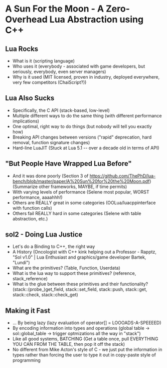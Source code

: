 A Sun For the Moon - A Zero-Overhead Lua Abstraction using C++
==============================================================

Lua Rocks
---------
- What is it (scripting language)
- Who uses it (everybody - associated with game developers, but seriously, everybody, even server managers)
- Why is it used (MIT licensed, proven in industry, deployed everywhere, very few competitors (ChaiScript?))

Lua Also Sucks
--------------
- Specifically, the C API (stack-based, low-level)
- Multiple different ways to do the same thing (with different performance implications)
- One optimal, right way to do things (but nobody will tell you exactly how)
- Breaking API changes between versions ("rapid" deprecation, hard removal, function signature changes)
- Hard-line LuaJIT (Stuck at Lua 5.1 -- over a decade old in terms of API)

"But People Have Wrapped Lua Before"
--------------------------------------------------
- And it was done poorly (Section 3 of https://github.com/ThePhD/lua-bench/blob/master/paper/A%20Sun%20for%20the%20Moon.pdf) (Summarize other frameworks, MAYBE, if time permits)
- With varying levels of performance (Selene most popular, WORST performance, aaaahhh!)
- Others are REALLY great in some categories (OOLua/luacppinterface with function calls)
- Others fail REALLY hard in some categories (Selene with table abstraction, etc.)

sol2 - Doing Lua Justice
------------------------------
- Let's do a Binding to C++, the right way
- A History (Oncologist with C++ kink helping out a Professor - Rapptz, "Sol v1.0" | Lua Enthusiast and graphics/game developer Bartek,  "Lundi")
- What are the primitives? (Table, Function, Userdata)
- What is the lua way to support these primitives? (reference, stack_reference)
- What is the glue between these primitives and their functionality? (stack::(probe_)get_field, stack::set_field, stack::push, stack::get, stack::check, stack::check_get)

Making it Fast
------------------
- ... By being lazy (lazy evaluation of operator[] = LOOOADS-A-SPEEEED)
- By encoding information into types and operations (global table -> sol::global_table -> trigger optmizations all the way in "stack")
- Like all good systems, BATCHING (Get a table once, pull EVERYTHING YOU CAN FROM THE TABLE, then pop it off the stack)
- No different from Mike Acton's style of C - we just put the information in types rather than forcing the user to type it out in copy-paste style of programming
